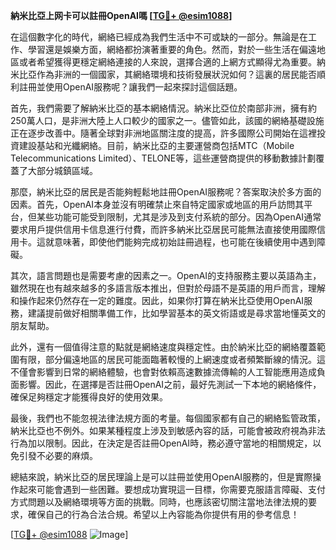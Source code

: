 **納米比亞上网卡可以註冊OpenAI嗎 [[TG💪+ @esim1088](https://t.me/s/esim1088)]**

在這個數字化的時代，網絡已經成為我們生活中不可或缺的一部分。無論是在工作、學習還是娛樂方面，網絡都扮演著重要的角色。然而，對於一些生活在偏遠地區或者希望獲得更穩定網絡連接的人來說，選擇合適的上網方式顯得尤為重要。納米比亞作為非洲的一個國家，其網絡環境和技術發展狀況如何？這裏的居民能否順利註冊並使用OpenAI服務呢？讓我們一起來探討這個話題。

首先，我們需要了解納米比亞的基本網絡情況。納米比亞位於南部非洲，擁有約250萬人口，是非洲大陸上人口較少的國家之一。儘管如此，該國的網絡基礎設施正在逐步改善中。隨著全球對非洲地區關注度的提高，許多國際公司開始在這裡投資建設基站和光纖網絡。目前，納米比亞的主要運營商包括MTC（Mobile Telecommunications Limited）、TELONE等，這些運營商提供的移動數據計劃覆蓋了大部分城鎮區域。

那麼，納米比亞的居民是否能夠輕鬆地註冊OpenAI服務呢？答案取決於多方面的因素。首先，OpenAI本身並沒有明確禁止來自特定國家或地區的用戶訪問其平台，但某些功能可能受到限制，尤其是涉及到支付系統的部分。因為OpenAI通常要求用戶提供信用卡信息進行付費，而許多納米比亞居民可能無法直接使用國際信用卡。這就意味著，即使他們能夠完成初始註冊過程，也可能在後續使用中遇到障礙。

其次，語言問題也是需要考慮的因素之一。OpenAI的支持服務主要以英語為主，雖然現在也有越來越多的多語言版本推出，但對於母語不是英語的用戶而言，理解和操作起來仍然存在一定的難度。因此，如果你打算在納米比亞使用OpenAI服務，建議提前做好相關準備工作，比如學習基本的英文術語或是尋求當地懂英文的朋友幫助。

此外，還有一個值得注意的點就是網絡速度與穩定性。由於納米比亞的網絡覆蓋範圍有限，部分偏遠地區的居民可能面臨著較慢的上網速度或者頻繁斷線的情況。這不僅會影響到日常的網絡體驗，也會對依賴高速數據流傳輸的人工智能應用造成負面影響。因此，在選擇是否註冊OpenAI之前，最好先測試一下本地的網絡條件，確保足夠穩定才能獲得良好的使用效果。

最後，我們也不能忽視法律法規方面的考量。每個國家都有自己的網絡監管政策，納米比亞也不例外。如果某種程度上涉及到敏感內容的話，可能會被政府視為非法行為加以限制。因此，在決定是否註冊OpenAI時，務必遵守當地的相關規定，以免引發不必要的麻煩。

總結來說，納米比亞的居民理論上是可以註冊並使用OpenAI服務的，但是實際操作起來可能會遇到一些困難。要想成功實現這一目標，你需要克服語言障礙、支付方式問題以及網絡環境等方面的挑戰。同時，也應該密切關注當地法律法規的要求，確保自己的行為合法合規。希望以上內容能為你提供有用的參考信息！

[[TG💪+ @esim1088](https://t.me/s/esim1088) ![Image](https://i.postimg.cc/4NQfJmqS/Snipaste-2025-05-13-00-14-12.png)]